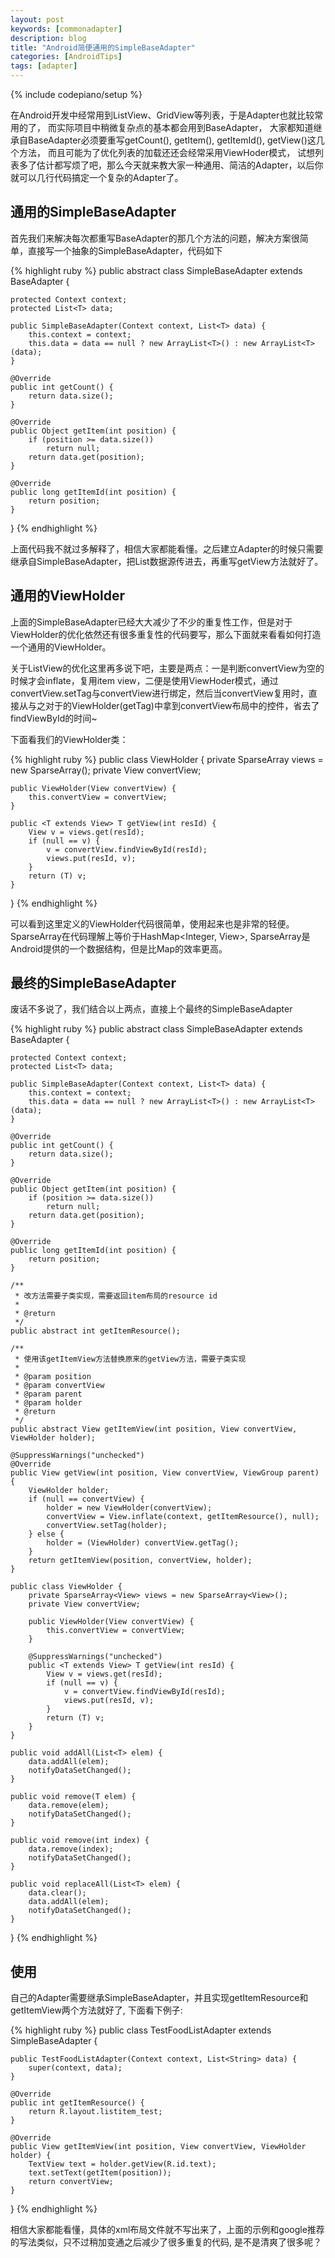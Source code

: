 ```yaml
---
layout: post
keywords: [commonadapter]
description: blog
title: "Android简便通用的SimpleBaseAdapter"
categories: [AndroidTips]
tags: [adapter]
---
```

{% include codepiano/setup %}

在Android开发中经常用到ListView、GridView等列表，于是Adapter也就比较常用的了， 而实际项目中稍微复杂点的基本都会用到BaseAdapter， 大家都知道继承自BaseAdapter必须要重写getCount(), getItem(), getItemId(), getView()这几个方法， 而且可能为了优化列表的加载还还会经常采用ViewHoder模式， 试想列表多了估计都写烦了吧，那么今天就来教大家一种通用、简洁的Adapter，以后你就可以几行代码搞定一个复杂的Adapter了。

## 通用的SimpleBaseAdapter

首先我们来解决每次都重写BaseAdapter的那几个方法的问题，解决方案很简单，直接写一个抽象的SimpleBaseAdapter，代码如下

{% highlight ruby %}
public abstract class SimpleBaseAdapter<T> extends BaseAdapter {

    protected Context context;
    protected List<T> data;

    public SimpleBaseAdapter(Context context, List<T> data) {
        this.context = context;
        this.data = data == null ? new ArrayList<T>() : new ArrayList<T>(data);
    }

    @Override
    public int getCount() {
        return data.size();
    }

    @Override
    public Object getItem(int position) {
        if (position >= data.size())
            return null;
        return data.get(position);
    }

    @Override
    public long getItemId(int position) {
        return position;
    }
}
{% endhighlight %}

上面代码我不就过多解释了，相信大家都能看懂。之后建立Adapter的时候只需要继承自SimpleBaseAdapter，把List数据源传进去，再重写getView方法就好了。

## 通用的ViewHolder

上面的SimpleBaseAdapter已经大大减少了不少的重复性工作，但是对于ViewHolder的优化依然还有很多重复性的代码要写，那么下面就来看看如何打造一个通用的ViewHolder。

关于ListView的优化这里再多说下吧，主要是两点：一是判断convertView为空的时候才会inflate，复用item view，二便是使用ViewHoder模式，通过convertView.setTag与convertView进行绑定，然后当convertView复用时，直接从与之对于的ViewHolder(getTag)中拿到convertView布局中的控件，省去了findViewById的时间~

下面看我们的ViewHolder类：

{% highlight ruby %}
public class ViewHolder {
    private SparseArray<View> views = new SparseArray<View>();
    private View convertView;

    public ViewHolder(View convertView) {
        this.convertView = convertView;
    }

    public <T extends View> T getView(int resId) {
        View v = views.get(resId);
        if (null == v) {
            v = convertView.findViewById(resId);
            views.put(resId, v);
        }
        return (T) v;
    }
}
{% endhighlight %}

可以看到这里定义的ViewHolder代码很简单，使用起来也是非常的轻便。SparseArray<View>在代码理解上等价于HashMap<Integer, View>, SparseArray是Android提供的一个数据结构，但是比Map的效率更高。

## 最终的SimpleBaseAdapter

废话不多说了，我们结合以上两点，直接上个最终的SimpleBaseAdapter

{% highlight ruby %}
public abstract class SimpleBaseAdapter<T> extends BaseAdapter {

    protected Context context;
    protected List<T> data;

    public SimpleBaseAdapter(Context context, List<T> data) {
        this.context = context;
        this.data = data == null ? new ArrayList<T>() : new ArrayList<T>(data);
    }

    @Override
    public int getCount() {
        return data.size();
    }

    @Override
    public Object getItem(int position) {
        if (position >= data.size())
            return null;
        return data.get(position);
    }

    @Override
    public long getItemId(int position) {
        return position;
    }

    /**
     * 改方法需要子类实现，需要返回item布局的resource id
     * 
     * @return
     */
    public abstract int getItemResource();

    /**
     * 使用该getItemView方法替换原来的getView方法，需要子类实现
     * 
     * @param position
     * @param convertView
     * @param parent
     * @param holder
     * @return
     */
    public abstract View getItemView(int position, View convertView, ViewHolder holder);

    @SuppressWarnings("unchecked")
    @Override
    public View getView(int position, View convertView, ViewGroup parent) {
        ViewHolder holder;
        if (null == convertView) {
            holder = new ViewHolder(convertView);
            convertView = View.inflate(context, getItemResource(), null);
            convertView.setTag(holder);
        } else {
            holder = (ViewHolder) convertView.getTag();
        }
        return getItemView(position, convertView, holder);
    }

    public class ViewHolder {
        private SparseArray<View> views = new SparseArray<View>();
        private View convertView;
		
        public ViewHolder(View convertView) {
            this.convertView = convertView;
        }

        @SuppressWarnings("unchecked")
        public <T extends View> T getView(int resId) {
            View v = views.get(resId);
            if (null == v) {
                v = convertView.findViewById(resId);
                views.put(resId, v);
            }
            return (T) v;
        }
    }

    public void addAll(List<T> elem) {
        data.addAll(elem);
        notifyDataSetChanged();
    }
	
    public void remove(T elem) {
        data.remove(elem);
        notifyDataSetChanged();
    }

    public void remove(int index) {
        data.remove(index);
        notifyDataSetChanged();
    }

    public void replaceAll(List<T> elem) {
        data.clear();
        data.addAll(elem);
        notifyDataSetChanged();
    }
}
{% endhighlight %}

## 使用

自己的Adapter需要继承SimpleBaseAdapter，并且实现getItemResource和getItemView两个方法就好了, 下面看下例子:

{% highlight ruby %}
public class TestFoodListAdapter extends SimpleBaseAdapter<String> {

    public TestFoodListAdapter(Context context, List<String> data) {
        super(context, data);
    }

    @Override
    public int getItemResource() {
        return R.layout.listitem_test;
    }

    @Override
    public View getItemView(int position, View convertView, ViewHolder holder) {
        TextView text = holder.getView(R.id.text);
        text.setText(getItem(position));
        return convertView;
    }
}
{% endhighlight %}

相信大家都能看懂，具体的xml布局文件就不写出来了，上面的示例和google推荐的写法类似，只不过稍加变通之后减少了很多重复的代码, 是不是清爽了很多呢？
